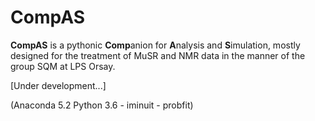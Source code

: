 # CompAS

**CompAS** is a pythonic **Comp**anion for **A**nalysis and **S**imulation, mostly designed for the treatment of MuSR and NMR data in the manner of the group SQM at LPS Orsay.

[Under development...]

(Anaconda 5.2 Python 3.6 - iminuit - probfit)  
